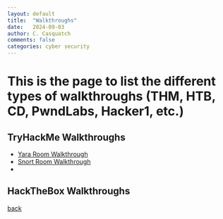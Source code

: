 ```yaml
---
layout: default
title:  "Walkthroughs"
date:   2024-09-03
author: C. Casquatch
comments: false
categories: cyber security
---
```


# This is the page to list the different types of walkthroughs (THM, HTB, CD, PwndLabs, Hacker1, etc.)

## TryHackMe Walkthroughs
* [Yara Room Walkthrough](_posts/Walkthroughs/THMwalkthroughs/2024/09/03/Yara-Walkthrough.html)
* [Snort Room Walkthrough](/_posts/Walkthroughs/THMwalkthroughs/2024-09-03-Snort-Walkthrough.markdown)
* 
## HackTheBox Walkthroughs

[back](./)
